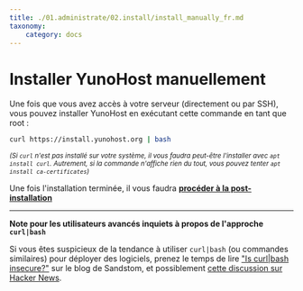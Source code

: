 ```yaml
---
title: ./01.administrate/02.install/install_manually_fr.md
taxonomy:
    category: docs
---
```

# Installer YunoHost manuellement

Une fois que vous avez accès à votre serveur (directement ou par SSH), vous pouvez installer YunoHost en exécutant cette commande en tant que root :

```bash
curl https://install.yunohost.org | bash
```

<small>*(Si `curl` n'est pas installé sur votre système, il vous faudra peut-être l'installer avec `apt install curl`. Autrement, si la commande n'affiche rien du tout, vous pouvez tenter `apt install ca-certificates`)*</small>

Une fois l'installation terminée, il vous faudra [**procéder à la post-installation**](/postinstall)

---

**Note pour les utilisateurs avancés inquiets à propos de l'approche `curl|bash`**

Si vous êtes suspicieux de la tendance à utiliser `curl|bash` (ou commandes similaires) pour déployer des logiciels, prenez le temps de lire ["Is curl|bash insecure?"](https://sandstorm.io/news/2015-09-24-is-curl-bash-insecure-pgp-verified-install) sur le blog de Sandstom, et possiblement [cette discussion sur Hacker News](https://news.ycombinator.com/item?id=12766350).

